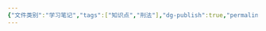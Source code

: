 ```yaml
---
{"文件类别":"学习笔记","tags":["知识点","刑法"],"dg-publish":true,"permalink":"/学习笔记studyup/刑总/间接正犯/","dgPassFrontmatter":true,"created":"2024-11-03T15:46:42.183+08:00","updated":"2024-11-03T15:46:42.492+08:00"}
---
```


